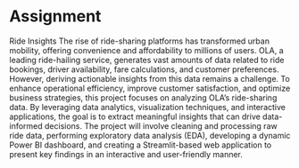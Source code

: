 # Assignment
Ride Insights
The rise of ride-sharing platforms has transformed urban mobility, offering 
convenience and affordability to millions of users. OLA, a leading 
ride-hailing service, generates vast amounts of data related to ride 
bookings, driver availability, fare calculations, and customer preferences. 
However, deriving actionable insights from this data remains a challenge. 
To enhance operational efficiency, improve customer satisfaction, and 
optimize business strategies, this project focuses on analyzing OLA’s 
ride-sharing data. By leveraging data analytics, visualization techniques, 
and interactive applications, the goal is to extract meaningful insights that 
can drive data-informed decisions. The project will involve cleaning and 
processing raw ride data, performing exploratory data analysis (EDA), 
developing a dynamic Power BI dashboard, and creating a 
Streamlit-based web application to present key findings in an interactive 
and user-friendly manner.
